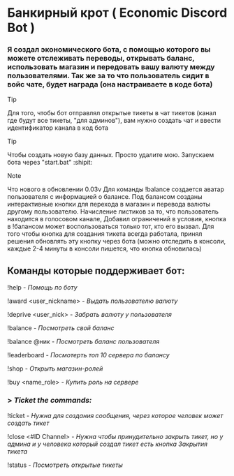 # Банкирный крот ( Economic Discord Bot )

### Я создал экономического бота, с помощью которого вы можете отслеживать переводы, открывать баланс, использовать магазин и передовать вашу валюту между пользователями. Так же за то что пользователь сидит в войс чате, будет награда (она настраиваете в коде бота)

> [!TIP]
> Для того, чтобы бот отправлял открытые тикеты в чат тикетов (канал где будут все тикеты, "для админов"), вам нужно создать чат и ввести идентификатор канала в код бота

> [!TIP]
> Чтобы создать новую базу данных. Просто удалите мою. Запускаем бота через "start.bat" :shipit:

> [!NOTE]
> Что нового в обновлении 0.03v
> Для команды !balance создается аватар пользователя с информацией о балансе. Под балансом созданы интерактивные кнопки для перехода в магазин и перевода валюты другому пользователю. Начисление листиков за то, что пользователь находится в голосовом канале, Добавил ограничений в условия, кнопка в !балансом может воспользоваться только тот, кто его вызвал. Для того чтобы кнопка для создания тикета всегда работала, принял решения обновлять эту кнопку через бота (можно отследить в консоли, каждые 2-4 минуты в консоли пишется, что кнопка обновилась)

## Команды которые поддерживает бот:

!help - _Помощь по боту_

!award <user_nickname> <amount> - _Выдать пользователю валюту_

!deprive <user_nick> <amount> - _Забрать валюту у пользователя_

!balance - _Посмотреть свой баланс_

!balance @ник - _Посмотреть баланс пользователя_

!leaderboard - _Посмотерть топ 10 сервера по балансу_

!shop - _Открыть магазин-ролей_

!buy <name_role> - _Купить роль на сервере_

### > ___Ticket the commands:___

!ticket - _Нужна для создания сообщения, через которое человек может создать тикет_

!close <#ID Channel> - _Нужна чтобы принудительно закрыть тикет, но у админа и у человека который создал тикет есть кнопка Закрытия тикета_

!status - _Посмотреть открытые тикеты_
